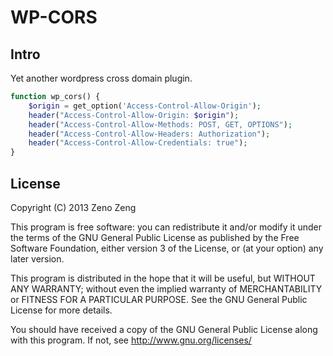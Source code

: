 # WP-CORS

## Intro

Yet another wordpress cross domain plugin.  

```php
function wp_cors() {
    $origin = get_option('Access-Control-Allow-Origin');
    header("Access-Control-Allow-Origin: $origin");
    header("Access-Control-Allow-Methods: POST, GET, OPTIONS");
    header("Access-Control-Allow-Headers: Authorization");
    header("Access-Control-Allow-Credentials: true");    
}
```

## License

Copyright (C) 2013 Zeno Zeng

This program is free software: you can redistribute it and/or modify
it under the terms of the GNU General Public License as published by
the Free Software Foundation, either version 3 of the License, or
(at your option) any later version.

This program is distributed in the hope that it will be useful,
but WITHOUT ANY WARRANTY; without even the implied warranty of
MERCHANTABILITY or FITNESS FOR A PARTICULAR PURPOSE.  See the
GNU General Public License for more details.

You should have received a copy of the GNU General Public License
along with this program.  If not, see <http://www.gnu.org/licenses/>

